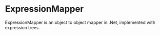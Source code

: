 ExpressionMapper
================

ExpressionMapper is an object to object mapper in .Net, implemented with expression trees.